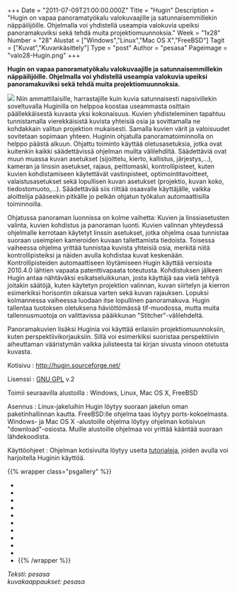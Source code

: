 +++
Date = "2011-07-09T21:00:00.000Z"
Title = "Hugin"
Description = "Hugin on vapaa panoramatyökalu valokuvaajille ja satunnaisemmillekin näppäilijöille. Ohjelmalla voi yhdistellä useampia valokuvia upeiksi panoramakuviksi sekä tehdä muita projektiomuunnoksia."
Week = "1x28"
Number = "28"
Alustat = ["Windows","Linux","Mac OS X","FreeBSD"]
Tagit = ["Kuvat","Kuvankäsittely"]
Type = "post"
Author = "pesasa"
Pageimage = "valo28-Hugin.png"
+++


**Hugin on vapaa panoramatyökalu valokuvaajille ja satunnaisemmillekin
näppäilijöille. Ohjelmalla voi yhdistellä useampia valokuvia upeiksi
panoramakuviksi sekä tehdä muita projektiomuunnoksia.**

![ ](/images/valo28-Hugin.png "fig:valo28-Hugin.png") Niin ammattilaisille,
harrastajille kuin kuvia satunnaisesti napsivillekin soveltuvalla
Huginilla on helppoa koostaa useammasta osittain päällekkäisestä kuvasta
yksi kokonaisuus. Kuvien yhdisteleminen tapahtuu tunnistamalla
vierekkäisistä kuvista yhteisiä osia ja sovittamalla ne kohdakkain
valitun projektion mukaisesti. Samalla kuvien värit ja valoisuudet
sovitetaan sopimaan yhteen. Huginin ohjatulla panoramatoiminnolla on
helppo päästä alkuun. Ohjattu toiminto käyttää oletusasetuksia, jotka
ovat kuitenkin kaikki säädettävissä ohjelman muilta välilehdiltä.
Säädettäviä ovat muun muassa kuvan asetukset (sijoittelu, kierto,
kallistus, järjestys,...), kameran ja linssin asetukset, rajaus,
peittomaski, kontrollipisteet, kuten kuvien kohdistamiseen käytettävät
vastinpisteet, optimointitavoitteet, valaistusasetukset sekä lopullisen
kuvan asetukset (projektio, kuvan koko, tiedostomuoto,...). Säädettävää
siis riittää osaavalle käyttäjälle, vaikka aloittelija pääseekin
pitkälle jo pelkän ohjatun työkalun automaattisilla toiminnoilla.

Ohjatussa panoraman luonnissa on kolme vaihetta: Kuvien ja
linssiasetusten valinta, kuvien kohdistus ja panoraman luonti. Kuvien
valinnan yhteydessä ohjelmalle kerrotaan käytetyt linssin asetukset,
jotka ohjelma osaa tunnistaa suoraan useimpien kameroiden kuvaan
tallettamista tiedoista. Toisessa vaiheessa ohjelma yrittää tunnistaa
kuvista yhteisiä osia, merkitä niitä kontrollipisteiksi ja näiden avulla
kohdistaa kuvat keskenään. Kontrollipisteiden automaattiseen löytämiseen
Hugin käyttää versiosta 2010.4.0 lähtien vapaata patenttivapaata
toteutusta. Kohdistuksen jälkeen Hugin antaa nähtäväksi
esikatseluikkunan, josta käyttäjä saa vielä tehtyä joitakin säätöjä,
kuten käytetyn projektion valinnan, kuvan siirtelyn ja kierron
esimerkiksi horisontin oikaisua varten sekä kuvan rajauksen. Lopuksi
kolmannessa vaiheessa luodaan itse lopullinen panoramakuva. Hugin
tallentaa tuotoksen oletuksena häviöttömässä tif-muodossa, mutta muita
tallennusmuotoja on valittavissa pääikkunan "Stitcher"-välilehdeltä.

Panoramakuvien lisäksi Huginia voi käyttää erilaisiin
projektiomuunnoksiin, kuten perspektiivikorjauksiin. Sillä voi
esimerkiksi suoristaa perspektiivin aiheuttaman vääristymän vaikka
julisteesta tai kirjan sivusta vinoon otetusta kuvasta.

Kotisivu
:   <http://hugin.sourceforge.net/>

Lisenssi
:   [GNU GPL](GNU_GPL) v.2

Toimii seuraavilla alustoilla
:   Windows, Linux, Mac OS X, FreeBSD

Asennus
:   Linux-jakeluihin Hugin löytyy suoraan jakelun oman paketinhallinnan
    kautta. FreeBSD:lle ohjelma taas löytyy ports-kokoelmasta. Windows-
    ja Mac OS X -alustoille ohjelma löytyy ohjelman kotisivun
    "download"-osiosta. Muille alustoille ohjelmaa voi yrittää kääntää
    suoraan lähdekoodista.

Käyttöohjeet
:   Ohjelman kotisivulta löytyy useita
    [tutorialeja](http://hugin.sourceforge.net/tutorials/index.shtml),
    joiden avulla voi harjoitella Huginin käyttöä.

{{% wrapper class="psgallery" %}}
-   [ ](/images/Hugin-1.png)
-   [ ](/images/Hugin-2.png)
-   [ ](/images/Hugin-3.png)
-   [ ](/images/Hugin-4.png)
-   [ ](/images/Hugin-5.png)
-   [ ](/images/Hugin-6.png)
-   [ ](/images/Hugin-7.png)
-   [ ](/images/Hugin-8.png)
-   [ ](/images/Hugin-panorama-Espanjalaiset\_portaat.jpg)
-   [ ](/images/Hugin-panorama-Turku.jpg)
-   [ ](/images/Hugin-panorama-Vatikaani.jpg)
{{% /wrapper %}}

*Teksti: pesasa* <br />
*kuvakaappaukset: pesasa*

